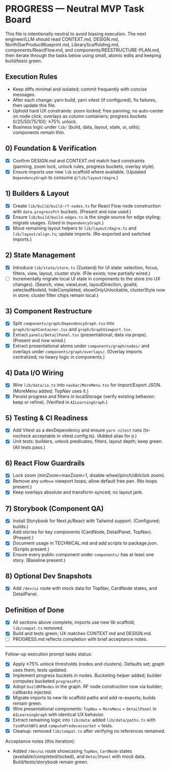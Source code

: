 # PROGRESS — Neutral MVP Task Board

This file is intentionally neutral to avoid biasing execution. The next engineer/LLM should read CONTEXT.md, DESIGN.md, NorthStarProductBlueprint.md, LibraryScaffolding.md, components/ReactFlow.md, and components/REESTRUCTURE-PLAN.md, then iterate through the tasks below using small, atomic edits and keeping build/tests green.

## Execution Rules

- Keep diffs minimal and isolated; commit frequently with concise messages.
- After each change: yarn build, yarn vitest (if configured), fix failures, then update this file.
- Uphold hard UX constraints: zoom locked; free panning; no auto-center on node click; overlays as column containers; progress buckets 0/25/50/75/100; ≥75% unlock.
- Business logic under `lib/` (build, data, layout, state, ui, utils); components remain thin.

## 0) Foundation & Verification

- [x] Confirm DESIGN.md and CONTEXT.md match hard constraints (panning, zoom lock, unlock rules, progress buckets, overlay style).
- [x] Ensure imports use new `lib` scaffold where available. (Updated `DependencyGraph` to consume `@/lib/layout/dagre`.)

## 1) Builders & Layout

- [x] Create `lib/build/build-rf-nodes.ts` for React Flow node construction with `data.progressPct` buckets. (Present and now used.)
- [x] Ensure `lib/build/build-edges.ts` is the single source for edge styling; migrate usages. (Used in `DependencyGraph`.)
- [x] Move remaining layout helpers to `lib/layout/dagre.ts` and `lib/layout/align.ts`; update imports. (Re-exported and switched imports.)

## 2) State Management

- [x] Introduce `lib/state/store.ts` (Zustand) for UI state: selection, focus, filters, view, layout, cluster style. (File exists; now partially wired.)
- [ ] Incrementally migrate local UI state in components to the store (no UX changes). (Search, view, viewLevel, layoutDirection, goalId, selectedNodeId, hideCompleted, showOnlyUnlockable, clusterStyle now in store; cluster filter chips remain local.)

## 3) Component Restructure

- [x] Split `components/graph/DependencyGraph.tsx` into `graph/GraphContainer.tsx` and `graph/GraphViewport.tsx`.
- [x] Extract `panels/DetailPanel.tsx` (presentational; data via props). (Present and now wired.)
- [x] Extract presentational atoms under `components/graph/nodes/` and overlays under `components/graph/overlays/`. (Overlay imports centralized; no heavy logic in components.)

## 4) Data I/O Wiring

- [x] Wire `lib/data/io.ts` into `navbar/MoreMenu.tsx` for Import/Export JSON. (MoreMenu added; TopNav uses it.)
- [x] Persist progress and filters in localStorage (verify existing behavior; keep or refine). (Verified in `AILearningGraph`.)

## 5) Testing & CI Readiness

- [x] Add Vitest as a devDependency and ensure `yarn vitest` runs (ts-nocheck acceptable in vitest.config.ts). (Added alias for `@`.)
- [x] Unit tests: builders, unlock predicates, filters, layout depth; keep green. (All tests pass.)

## 6) React Flow Guardrails

- [x] Lock zoom (minZoom=maxZoom=1, disable wheel/pinch/dblclick zoom).
- [x] Remove any `onMove` viewport loops; allow default free pan. (No loops present.)
- [x] Keep overlays absolute and transform-synced; no layout jank.

## 7) Storybook (Component QA)

- [x] Install Storybook for Next.js/React with Tailwind support. (Configured; builds.)
- [x] Add stories for key components (CardNode, DetailPanel, TopNav). (Present.)
- [x] Document usage in TECHNICAL.md and add scripts to package.json. (Scripts present.)
- [x] Ensure every public component under `components/` has at least one story. (Baseline present.)

## 8) Optional Dev Snapshots

- [x] Add `/dev/ui` route with mock data for TopNav, CardNode states, and DetailPanel.

## Definition of Done

- [x] All sections above complete; imports use new lib scaffold; `lib/compat.ts` removed.
- [x] Build and tests green; UX matches CONTEXT.md and DESIGN.md.
- [ ] PROGRESS.md reflects completion with brief acceptance notes.

---

Follow-up execution prompt tasks status:

- [x] Apply ≥75% unlock thresholds (nodes and clusters). Defaults set; graph uses them; tests updated.
- [x] Implement progress buckets in nodes. Bucketing helper added; builder computes bucketed `progressPct`.
- [x] Adopt `buildRFNodes` in the graph. RF node construction now via builder; callbacks injected.
- [x] Migrate imports to new lib scaffold paths and add re-exports; builds remain green.
- [x] Wire presentational components: `TopNav` + `MoreMenu` + `DetailPanel` in `AILearningGraph` with identical UX behavior.
- [x] Extract remaining logic into `lib/data`: added `lib/data/paths.ts` with `findPathBFS` and `computePredecessorSet` + tests.
- [x] Cleanup: removed `lib/compat.ts` after verifying no references remained.

Acceptance notes (this iteration):

- Added `/dev/ui` route showcasing `TopNav`, `CardNode` states (available/completed/locked), and `DetailPanel` with mock data. Build/tests/storybook remain green.
